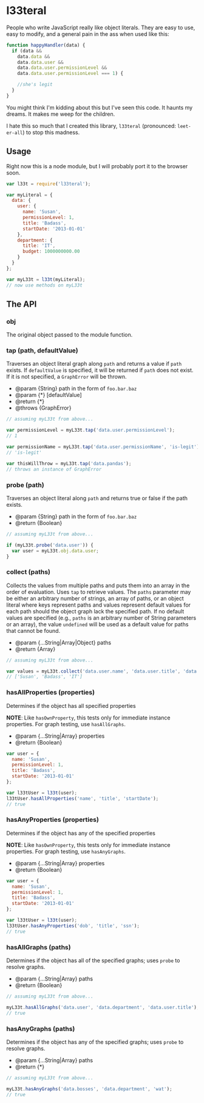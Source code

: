 # l33teral

People who write JavaScript really like object literals. They are easy to use, easy to modify, and a general pain in the ass when used like this:

```javascript
function happyHandler(data) {
  if (data &&
    data.data &&
    data.data.user &&
    data.data.user.permissionLevel &&
    data.data.user.permissionLevel === 1) {

    //she's legit
  }
}
```

You might think I'm kidding about this but I've seen this code. It haunts my dreams. It makes me weep for the children.

I hate this so much that I created this library, `l33teral` (pronounced: `leet-er-all`) to stop this madness.

## Usage

Right now this is a node module, but I will probably port it to the browser soon.

```javascript
var l33t = require('l33teral');

var myLiteral = {
  data: {
    user: {
      name: 'Susan',
      permissionLevel: 1,
      title: 'Badass',
      startDate: '2013-01-01'
    },
    department: {
      title: 'IT',
      budget: 1000000000.00
    }
  }
};

var myL33t = l33t(myLiteral);
// now use methods on myL33t
```

## The API

### obj

The original object passed to the module function.

### tap (path, defaultValue)

Traverses an object literal graph along `path` and returns a value if `path` exists. If `defaultValue` is specified, it will be returned if `path` does not exist. If it is not specified, a `GraphError` will be thrown.

- @param {String} path in the form of `foo.bar.baz`
- @param {*} [defaultValue]
- @return {*}
- @throws {GraphError}

```javascript
// assuming myL33t from above...

var permissionLevel = myL33t.tap('data.user.permissionLevel');
// 1

var permissionName = myL33t.tap('data.user.permissionName', 'is-legit');
// 'is-legit'

var thisWillThrow = myL33t.tap('data.pandas');
// throws an instance of GraphError
```

### probe (path)

Traverses an object literal along `path` and returns true or false if the path exists.

- @param {String} path in the form of `foo.bar.baz`
- @return {Boolean}

```javascript
// assuming myL33t from above...

if (myL33t.probe('data.user')) {
  var user = myL33t.obj.data.user;
}
```

### collect (paths)

 Collects the values from multiple paths and puts them into an array in the order of evaluation. Uses `tap` to retrieve values. The `paths` parameter may be either an arbitrary number of strings, an array of paths, or an object literal where keys represent paths and values represent default values for each path should the object graph lack the specified path. If no default values are specified (e.g., `paths` is an arbitrary number of String parameters or an array), the value `undefined` will be used as a default value for paths that cannot be found.

- @param {...String|Array|Object} paths
- @return {Array}

```javascript
// assuming myL33t from above...

var values = myL33t.collect('data.user.name', 'data.user.title', 'data.department.title');
// ['Susan', 'Badass', 'IT']
```

### hasAllProperties (properties)

Determines if the object has all specified properties

__NOTE__: Like `hasOwnProperty`, this tests only for immediate instance properties. For graph testing, use `hasAllGraphs`.

- @param {...String|Array} properties
- @return {Boolean}

```javascript
var user = {
  name: 'Susan',
  permissionLevel: 1,
  title: 'Badass',
  startDate: '2013-01-01'
};

var l33tUser = l33t(user);
l33tUser.hasAllProperties('name', 'title', 'startDate');
// true
```

### hasAnyProperties (properties)

Determines if the object has any of the specified properties

__NOTE__: Like `hasOwnProperty`, this tests only for immediate instance properties. For graph testing, use `hasAnyGraphs`.

- @param {...String|Array} properties
- @return {Boolean}

```javascript
var user = {
  name: 'Susan',
  permissionLevel: 1,
  title: 'Badass',
  startDate: '2013-01-01'
};

var l33tUser = l33t(user);
l33tUser.hasAnyProperties('dob', 'title', 'ssn');
// true
```

### hasAllGraphs (paths)

Determines if the object has all of the specified graphs; uses `probe` to resolve graphs.

- @param {...String|Array} paths
- @return {Boolean}

```javascript
// assuming myL33t from above...

myL33t.hasAllGraphs('data.user', 'data.department', 'data.user.title');
// true
```

### hasAnyGraphs (paths)

Determines if the object has any of the specified graphs; uses `probe` to resolve graphs.

- @param {...String|Array} paths
- @return {*}

```javascript
// assuming myL33t from above...

myL33t.hasAnyGraphs('data.bosses', 'data.department', 'wat');
// true
```